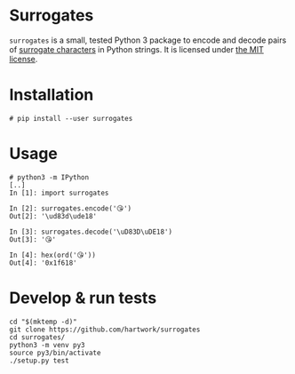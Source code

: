 # Surrogates

`surrogates` is a small, tested Python 3 package
to encode and decode pairs of
[surrogate characters](https://en.wikipedia.org/wiki/Universal_Character_Set_characters#Surrogates)
in Python strings.
It is licensed under [the MIT license](https://opensource.org/licenses/MIT).


# Installation
```console
# pip install --user surrogates
```


# Usage

```console
# python3 -m IPython
[..]
In [1]: import surrogates

In [2]: surrogates.encode('😘')
Out[2]: '\ud83d\ude18'

In [3]: surrogates.decode('\uD83D\uDE18')
Out[3]: '😘'

In [4]: hex(ord('😘'))
Out[4]: '0x1f618'
```


# Develop & run tests

```
cd "$(mktemp -d)"
git clone https://github.com/hartwork/surrogates
cd surrogates/
python3 -m venv py3
source py3/bin/activate
./setup.py test
```
